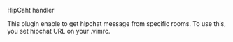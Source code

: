 HipCaht handler

This plugin enable to get hipchat message from specific rooms.
To use this, you set hipchat URL on your .vimrc.
